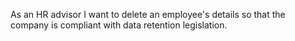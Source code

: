 As an HR advisor I want to delete an employee's details so that the company is compliant with data retention legislation.